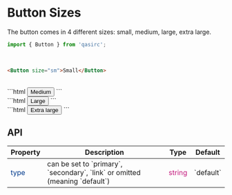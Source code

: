 # Button Sizes
The button comes in 4 different sizes: small, medium, large, extra large.

```js
import { Button } from 'qasirc';
```

<br />

```html
<Button size="sm">Small</Button>
```
<br />
```html
<Button size="md">Medium</Button>
```
<br />
```html
<Button size="lg">Large</Button>
```
<br />
```html
<Button size="xl">Extra large</Button>
```

<br />

## API

<table style="width: 100%">
  <thead>
    <tr>
      <th>Property</th>
      <th>Description</th>
      <th>Type</th>
      <th>Default</th>
    </tr>
  </thead>
  <tbody>
    <tr>
      <td style="color: #003a8c">type</td>
      <td>can be set to `primary`, `secondary`, `link` or omitted (meaning `default`)</td>
      <td style="color: #c41d7f">string</td>
      <td>`default`</td>
    </tr>    
  </tbody>
</table>
